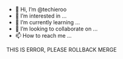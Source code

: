 - 👋 Hi, I’m @techieroo
- 👀 I’m interested in ...
- 🌱 I’m currently learning ...
- 💞️ I’m looking to collaborate on ...
- 📫 How to reach me ...

THIS IS ERROR, PLEASE ROLLBACK MERGE

<!---
techieroo/techieroo is a ✨ special ✨ repository because its `README.md` (this file) appears on your GitHub profile.
You can click the Preview link to take a look at your changes.
--->
